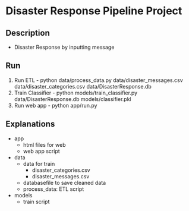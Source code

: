 # Disaster Response Pipeline Project

## Description
 - Disaster Response by inputting message

## Run
  1. Run ETL
    - python data/process_data.py data/disaster_messages.csv data/disaster_categories.csv data/DisasterResponse.db
  2. Train Classifier
    - python models/train_classifier.py data/DisasterResponse.db models/classifier.pkl
  3. Run web app
    - python app/run.py

## Explanations
  - app
    - html files for web
    - web app script
  - data
    - data for train
      - disaster_categories.csv
      - disaster_messages.csv
    - databasefile to save cleaned data
    - process_data: ETL script
  - models
    - train script